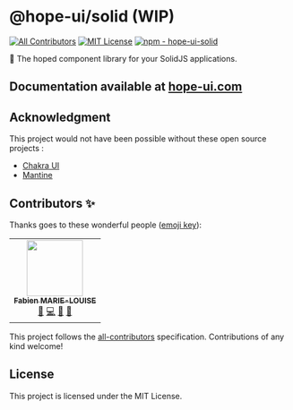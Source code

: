 # @hope-ui/solid (WIP)

[![All Contributors](https://img.shields.io/badge/all_contributors-1-orange.svg?style=flat-square)](#contributors-)
[![MIT License](https://badgen.net/github/license/fabien-ml/hope-ui "MIT License")](LICENSE.md)
[![npm - hope-ui-solid](https://badgen.net/npm/v/@hope-ui/solid "@hope-ui/solid npm")](https://www.npmjs.com/package/@hope-ui/solid)

🤞 The hoped component library for your SolidJS applications.

## Documentation available at [hope-ui.com](https://hope-ui.com/)

## Acknowledgment

This project would not have been possible without these open source projects :

- [Chakra UI](https://chakra-ui.com/)
- [Mantine](https://mantine.dev/)

## Contributors ✨

Thanks goes to these wonderful people ([emoji key](https://allcontributors.org/docs/en/emoji-key)):

<!-- ALL-CONTRIBUTORS-LIST:START - Do not remove or modify this section -->
<!-- prettier-ignore-start -->
<!-- markdownlint-disable -->
<table>
  <tr>
    <td align="center"><a href="https://github.com/fabien-ml"><img src="https://avatars.githubusercontent.com/u/2832351?v=4?s=100" width="100px;" alt=""/><br /><sub><b>Fabien MARIE-LOUISE</b></sub></a><br /><a href="#design-fabien-ml" title="Design">🎨</a> <a href="https://github.com/fabien-ml/hope-ui/commits?author=fabien-ml" title="Code">💻</a> <a href="https://github.com/fabien-ml/hope-ui/commits?author=fabien-ml" title="Documentation">📖</a> <a href="#maintenance-fabien-ml" title="Maintenance">🚧</a></td>
  </tr>
</table>

<!-- markdownlint-restore -->
<!-- prettier-ignore-end -->

<!-- ALL-CONTRIBUTORS-LIST:END -->

This project follows the [all-contributors](https://github.com/all-contributors/all-contributors) specification. Contributions of any kind welcome!

## License

This project is licensed under the MIT License.
